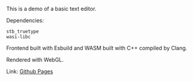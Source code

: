 This is a demo of a basic text editor.

Dependencies:

    stb_truetype
    wasi-libc

Frontend built with Esbuild and WASM built with C++ compiled by Clang.

Rendered with WebGL.

Link: [Github Pages](https://slimjim49j.github.io/web-render-test/fe/index.html)
